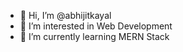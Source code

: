 - 👋 Hi, I’m @abhijitkayal
- 👀 I’m interested in Web Development
- 🌱 I’m currently learning MERN Stack


<!---
abhijitkayal10/abhijitkayal10 is a ✨ special ✨ repository because its `README.md` (this file) appears on your GitHub profile.
You can click the Preview link to take a look at your changes.
--->
